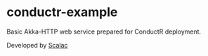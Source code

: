 # conductr-example
Basic Akka-HTTP web service prepared for ConductR deployment.

Developed by [Scalac](https://scalac.io/?utm_source=scalac_github&utm_campaign=scalac1&utm_medium=web)
